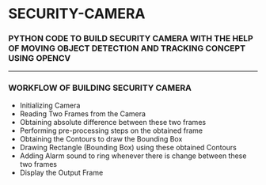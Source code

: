 # SECURITY-CAMERA

### PYTHON CODE TO BUILD SECURITY CAMERA WITH THE HELP OF MOVING OBJECT DETECTION AND TRACKING CONCEPT USING OPENCV

-----

### WORKFLOW OF BUILDING SECURITY CAMERA

- Initializing Camera
- Reading Two Frames from the Camera
- Obtaining absolute difference between these two frames
- Performing pre-processing steps on the obtained frame
- Obtaining the Contours to draw the Bounding Box
- Drawing Rectangle (Bounding Box) using these obtained Contours
- Adding Alarm sound to ring whenever there is change between these two frames
- Display the Output Frame
